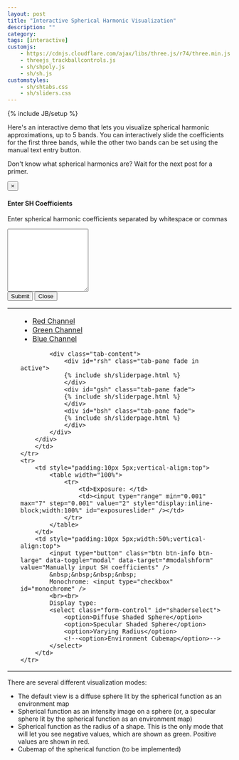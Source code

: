 ```yaml
---
layout: post
title: "Interactive Spherical Harmonic Visualization"
description: ""
category: 
tags: [interactive]
customjs:
    - https://cdnjs.cloudflare.com/ajax/libs/three.js/r74/three.min.js
    - threejs_trackballcontrols.js
    - sh/shpoly.js
    - sh/sh.js
customstyles:
    - sh/shtabs.css
    - sh/sliders.css
---
```

{% include JB/setup %}

Here's an interactive demo that lets you visualize spherical harmonic approximations, 
up to 5 bands. You can interactively slide the coefficients for the first three bands,
while the other two bands can be set using the manual text entry button.

Don't know what spherical harmonics are? Wait for the next post for a primer.

<script id="SHShapeVertexShader" type="x-shader/x-vertex">
        uniform float sh[36];
        uniform float shc[36];
        varying vec4 color;
        varying vec3 vnormal;
        void main() {
            vec3 p = position;
            float x2 = p.x*p.x;
            float y2 = p.y*p.y;
            float z2 = p.z*p.z;
            float r = 
                sh[0]*shc[0] +

                sh[1]*shc[1]*p.y +
                sh[2]*shc[2]*p.z +
                sh[3]*shc[3]*p.x +

                sh[4]*shc[4]*p.x*p.y +
                sh[5]*shc[5]*p.y*p.z +
                sh[6]*shc[6]*(3.*z2-1.) +
                sh[7]*shc[7]*p.x*p.z +
                sh[8]*shc[8]*(x2-y2) +

                sh[9]*shc[9]*p.y*(3.*x2-y2) +
                sh[10]*shc[10]*p.x*p.y*p.z +
                sh[11]*shc[11]*p.y*(5.*z2-1.) +
                sh[12]*shc[12]*p.z*(5.*z2-3.) +
                sh[13]*shc[13]*p.x*(5.*z2-1.) +
                sh[14]*shc[14]*p.z*(x2-y2) +
                sh[15]*shc[15]*p.x*(x2-3.*y2) +

                sh[16]*shc[16]*p.x*p.y*(x2-y2) +
                sh[17]*shc[17]*p.y*p.z*(3.*x2-y2) +
                sh[18]*shc[18]*p.x*p.y*(7.*z2-1.) +
                sh[19]*shc[19]*p.y*p.z*(7.*z2-3.) +
                sh[20]*shc[20]*(35.*z2*z2 - 30.*z2 + 3.) +
                sh[21]*shc[21]*p.x*p.z*(7.*z2-3.) +
                sh[22]*shc[22]*(x2-y2)*(7.*z2-1.) +
                sh[23]*shc[23]*p.x*p.z*(x2-3.*y2) +
                sh[24]*shc[24]*(x2*x2 - 6.*x2*y2 + y2*y2);
            gl_Position = projectionMatrix * modelViewMatrix * vec4( abs(r)*p, 1.0 );
            color = r>0.?vec4(1,0,0,1):vec4(0,1,0,1);
            vnormal = normal;
        }
  </script>
  <script id="SHVertexShader" type="x-shader/x-vertex">
        uniform vec3 sh[36];
        uniform float shc[36];
        varying vec4 color;
        void main() {
            gl_Position = projectionMatrix * modelViewMatrix * vec4( position, 1.0 );
            vec3 p = position;
            float x2 = p.x*p.x;
            float y2 = p.y*p.y;
            float z2 = p.z*p.z;
            color = vec4((
            sh[0]*shc[0] +

            sh[1]*shc[1]*p.y +
            sh[2]*shc[2]*p.z +
            sh[3]*shc[3]*p.x +

            sh[4]*shc[4]*p.x*p.y +
            sh[5]*shc[5]*p.y*p.z +
            sh[6]*shc[6]*(3.*z2-1.) +
            sh[7]*shc[7]*p.x*p.z +
            sh[8]*shc[8]*(x2-y2) +

            sh[9]*shc[9]*p.y*(3.*x2-y2) +
            sh[10]*shc[10]*p.x*p.y*p.z +
            sh[11]*shc[11]*p.y*(5.*z2-1.) +
            sh[12]*shc[12]*p.z*(5.*z2-3.) +
            sh[13]*shc[13]*p.x*(5.*z2-1.) +
            sh[14]*shc[14]*p.z*(x2-y2) +
            sh[15]*shc[15]*p.x*(x2-3.*y2) +

            sh[16]*shc[16]*p.x*p.y*(x2-y2) +
            sh[17]*shc[17]*p.y*p.z*(3.*x2-y2) +
            sh[18]*shc[18]*p.x*p.y*(7.*z2-1.) +
            sh[19]*shc[19]*p.y*p.z*(7.*z2-3.) +
            sh[20]*shc[20]*(35.*z2*z2 - 30.*z2 + 3.) +
            sh[21]*shc[21]*p.x*p.z*(7.*z2-3.) +
            sh[22]*shc[22]*(x2-y2)*(7.*z2-1.) +
            sh[23]*shc[23]*p.x*p.z*(x2-3.*y2) +
            sh[24]*shc[24]*(x2*x2 - 6.*x2*y2 + y2*y2)
            ), 1);
        }
  </script>
  <script id="fragmentShader" type="x-shader/x-fragment">
        varying vec4 color;
        uniform float exposure;
        void main() {
            gl_FragColor = color/exposure;
        }
  </script>
  <script id="LitFragmentShader" type="x-shader/x-fragment">
        varying vec4 color;
        varying vec3 vnormal;
        void main() {
            vec3 lightd1 = 0.9*vec3(0.,0.,1.);
            vec3 lightd2 = 0.5*vec3(1.,0.,0.);
            vec3 lightd3 = 0.2*normalize(vec3(-1.,0.,-1.));
            float lv = 
                max(0., dot(lightd1, vnormal)) +
                max(0., dot(lightd2, vnormal)) +
                max(0., dot(lightd3, vnormal)) +
                0.15;
            gl_FragColor = color*lv;
        }
  </script>
<div id="modalshform" class="modal fade" role="dialog">
<div class="modal-dialog">
<div class="modal-content">
<div class="modal-header">
<button type="button" class="close" data-dismiss="modal">&times;</button>
<h4 class="modal-title">Enter SH Coefficients</h4>
</div>
<div class="modal-body">
<p>Enter spherical harmonic coefficients separated by whitespace or commas</p>
<textarea class="form-control" rows="9" id="shcoeftextarea">
</textarea>
</div>
<div class="modal-footer">
<button type="submit" class="btn btn-default" data-dismiss="modal" onclick="submitSHCoefficients(document.getElementById('shcoeftextarea').value)">Submit</button>
<button type="button" class="btn btn-default" data-dismiss="modal">Close</button>
</div>
</div>

</div>
</div>
<table style="width:100%">
    <tr>
        <td>
        <div id="canvascontainer" style="display:block"></div>
        </td>
        <td>
        <div id="controls" style="padding:0px 5px">
            <ul class="nav nav-tabs">
                <li class="active"><a class="redth" data-toggle="tab" href="#rsh">Red Channel</a></li>
                <li><a class="greenth" data-toggle="tab" href="#gsh">Green Channel</a></li>
                <li><a class="blueth" data-toggle="tab" href="#bsh">Blue Channel</a></li>
            </ul>

            <div class="tab-content">
                <div id="rsh" class="tab-pane fade in active">
                {% include sh/sliderpage.html %}
                </div>
                <div id="gsh" class="tab-pane fade">
                {% include sh/sliderpage.html %}
                </div>
                <div id="bsh" class="tab-pane fade">
                {% include sh/sliderpage.html %}
                </div>
            </div>
        </div>
        </td>
    </tr>
    <tr>
        <td style="padding:10px 5px;vertical-align:top">
            <table width="100%">
                <tr>
                    <td>Exposure: </td>
                    <td><input type="range" min="0.001" max="7" step="0.001" value="2" style="display:inline-block;width:100%" id="exposureslider" /></td>
                </tr>
            </table>
        </td>
        <td style="padding:10px 5px;width:50%;vertical-align:top">
            <input type="button" class="btn btn-info btn-large" data-toggle="modal" data-target="#modalshform" value="Manually input SH coefficients" />
            &nbsp;&nbsp;&nbsp;&nbsp;
            Monochrome: <input type="checkbox" id="monochrome" />
            <br><br>
            Display type:
            <select class="form-control" id="shaderselect">
                <option>Diffuse Shaded Sphere</option>
                <option>Specular Shaded Sphere</option>
                <option>Varying Radius</option>
                <!--<option>Environment Cubemap</option>-->
            </select>
        </td>
    </tr>
</table>
<script type="text/javascript">
var animate = function () {
    requestAnimationFrame(animate);
    controls.update();
};

var render = function () {
    // Update SH coefficients
    renderer.render(scene, camera);
};

var container = document.getElementById("canvascontainer");
var w = container.offsetWidth;
var h = container.offsetHeight;

var scene = new THREE.Scene(); 
var camera = new THREE.PerspectiveCamera(60, 1, 0.1, 1000); 
camera.position.z = 3;
var renderer = new THREE.WebGLRenderer();
renderer.setSize(w,w); // Square viewport
renderer.setClearColor(0x113377,1);

var controls = new THREE.TrackballControls(camera, container);
controls.rotateSpeed = 4.0;
controls.zoomSpeed = 1.2;
controls.noZoom = false;
controls.noPan = true;
controls.staticMoving = true;
controls.dynamicDampingFactor = 0.3;

var sh = SH(scene);
init(scene);

controls.addEventListener( 'change', render );
container.appendChild(renderer.domElement);

// Set up SH coefficient slider events
var slidercontainers = Array(3);
slidercontainers[0] = document.getElementById("rsh");
slidercontainers[1] = document.getElementById("gsh");
slidercontainers[2] = document.getElementById("bsh");
var sliderarrays = Array(3);
for (var i = 0; i < 3; i++) {
    sliderarrays[i] = Array(9).fill(0);
    sliderarrays[i][0] = 1;
    updateSliderValues(slidercontainers[i], sliderarrays[i], -1);
    var updatefn = (function(idx) {
        return function() {
            sh.updateChannelSHCoefs(sliderarrays[idx], idx);
            if (sh.isMonochrome()) {
                for (var j = 0; j < 3; j++) {
                    if (j != idx) {
                        updateSliderValues(slidercontainers[j], sliderarrays[idx], -1);
                        sliderarrays[j] = sliderarrays[idx].slice(0);
                    }
                    sh.updateChannelSHCoefs(sliderarrays[j], j);
                }
            }
            render();
        };
    })(i);
    populateSliders(slidercontainers[i], sliderarrays[i], updatefn);
}

// Set up exposure slider events
document.getElementById("exposureslider").oninput = function(e) {
    var exposure = parseFloat(document.getElementById("exposureslider").value);
    exposure = remap(exposure);
    sh.updateExposure(exposure);
    render();
};

// Set up material change
document.getElementById("shaderselect").onchange = function(e) {
    var mat = document.getElementById("shaderselect").selectedIndex;
    if (mat == 2) {
        $("#monochrome").prop("checked", true);
        $("#monochrome").trigger("change");
        $("#monochrome").attr("disabled", true);

    } else {
        $("#monochrome").attr("disabled", false);
    }
    sh.switchMaterial(mat);
    render();
};

// Set up text entry of coefficients
$("#modalshform").on("shown.bs.modal", function() { $("#shcoeftextarea").focus()});
var submitSHCoefficients = function(s) {
    var arr = $.trim(s).split(/,?\s+/).map(parseFloat);
    for (var i = 0; i < 3; i++) {
        updateSliderValues(slidercontainers[i], arr, i);
        for (var j = 0; j < 9; j++) {
            sliderarrays[i][j] = arr[3*j+i];
        }
        sh.updateChannelSHCoefs(sliderarrays[i], i);
    }
    render();
};

// Set up monochrome
$("#monochrome").on("change", function(e) {
    sh.setMonochrome(this.checked);
    for (var j = 1; j < 3; j++) {
        updateSliderValues(slidercontainers[j], sliderarrays[0], -1);
        sliderarrays[j] = sliderarrays[0].slice(0);
    }
    render();
});

render();
animate();
</script>

There are several different visualization modes:

- The default view is a diffuse sphere lit by the spherical function as an environment map
- Spherical function as an intensity image on a sphere (or, a specular sphere lit by the spherical function as an environment map)
- Spherical function as the radius of a shape. This is the only mode that will let you see negative values, which are shown as green. Positive values are shown in red.
- Cubemap of the spherical function (to be implemented)
